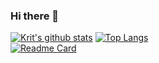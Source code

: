 ### Hi there 👋
[![Krit's github stats](https://github-readme-stats.vercel.app/api?username=krit1963&show_icons=true&theme=flag-india)](https://github.com/krit1963/github-readme-stats)
[![Top Langs](https://github-readme-stats.vercel.app/api/top-langs/?username=krit1963&layout=compact&langs_count=8&theme=vue)](https://github.com/krit1963/krit1963)  
[![Readme Card](https://github-readme-stats.vercel.app/api/pin/?username=krit1963&repo=ITCS424&theme=vue)](https://github.com/krit1963/ITCS424)
<!--
**krit1963/krit1963** is a ✨ _special_ ✨ repository because its `README.md` (this file) appears on your GitHub profile.

Here are some ideas to get you started:

- 🔭 I’m currently working on ...
- 🌱 I’m currently learning ...
- 👯 I’m looking to collaborate on ...
- 🤔 I’m looking for help with ...
- 💬 Ask me about ...
- 📫 How to reach me: ...
- 😄 Pronouns: ...
- ⚡ Fun fact: ...
-->
